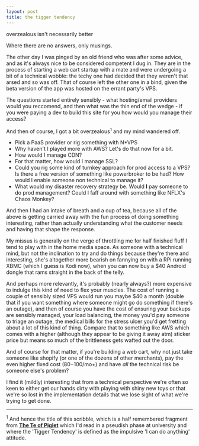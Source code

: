 ```yaml
---
layout: post
title: the tigger tendency
---
```



<div class="message">
    overzealous isn't necessarily better
</div>

Where there are no answers, only musings.

The other day I was pinged by an old friend who was after some advice, and as it's always nice to be considered competent I dug in. They are in the process of starting a web cart startup with a mate and were undergoing a bit of a technical wobble: the techy one had decided that they weren't that arsed and so was off. That of course left the other one in a bind, given the beta version of the app was hosted on the errant party's VPS.

The questions started entirely sensibly - what hosting/email providers would you reccomend, and then what was the thin end of the wedge - if you were paying a dev to build this site for you how would you manage their access?

And then of course, I got a bit overzealous<sup>1</sup> and my mind wandered off.

* Pick a PaaS provider or rig something with N*VPS
* Why haven't I played more with AWS? Let's do that now for a bit.
* How would I manage CDN?
* For that matter, how would I manage SSL?
* Could you rig some kind of turnkey approach for prod access to a VPS? Is there a free version of something like powerbroker to be had? How would I enable someone non technical to manage it?
* What would my disaster recovery strategy be. Would **I** pay someone to do prod management? Could I faff around with something like NFLX's Chaos Monkey?

And then I had an intake of breath and a cup of tea, because all of the above is getting carried away with the fun process of doing something interesting, rather than actually understanding what the customer needs and having that shape the response. 

My missus is generally on the verge of throttling me for half finished fluff I tend to play with in the home media space. As someone with a technical mind, but not the inclination to try and do things because they're there and interesting, she's altogether more bearish on fannying on with a RPi running XBMC (which I guess is Kodi now), when you can now buy a $40 Android dongle that rams straight in the back of the telly.

And perhaps more relevantly, it's probably (nearly always?) more expensive to indulge this kind of need to flex your muscles. The cost of running a couple of sensibly sized VPS would run you maybe $40 a month (double that if you want something where someone might go do something if there's an outage), and then of course you have the cost of ensuring your backups are sensibly managed, your load balancing, the money you'd pay someone to triage an outage, the medical bills for the stress ulcer you'd get fretting about a lot of this kind of thing. Compare that to something like AWS which comes with a higher (although they appear to be giving it away atm) sticker price but means so much of the brittleness gets wafted out the door. 

And of course for that matter, if you're building a web cart, why not just take someone like shopify (or one of the dozens of other merchants), pay the even higher fixed cost ($80-$100/mo+) and have *all* the technical risk be someone else's problem? 

I find it (mildly) interesting that from a technical perspective we're often so keen to either get our hands dirty with playing with shiny new toys or that we're so lost in the implementation details that we lose sight of what we're trying to get done. 






--------
<sup>1</sup> And hence the title of this scribble, which is a half remembered fragment from **<a href="http://www.amazon.com/The-Te-Piglet-Benjamin-Hoff/dp/0140230165">The Te of Piglet</a>** which I'd read in a pseudish phase at university and where the 'Tigger Tendency' is defined as the impulsive 'I can do anything' attitude.
